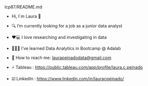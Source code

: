 lcp87/README.md

- Hi, I´m Laura 👋
- 🔍 I’m currently looking for a job as a junior data analyst 
- ❤️💻 I love researching and investigating in data
- 👩🏽‍🎓 I’ve learned Data Analytics in Bootcamp @ Adalab

- 💌 How to reach me: laurapeinadodata@gmail.com
- ⚡ Tableau : https://public.tableau.com/app/profile/laura.c.peinado
- ☑️ LinkedIn : https://www.linkedin.com/in/lauracpeinado/
